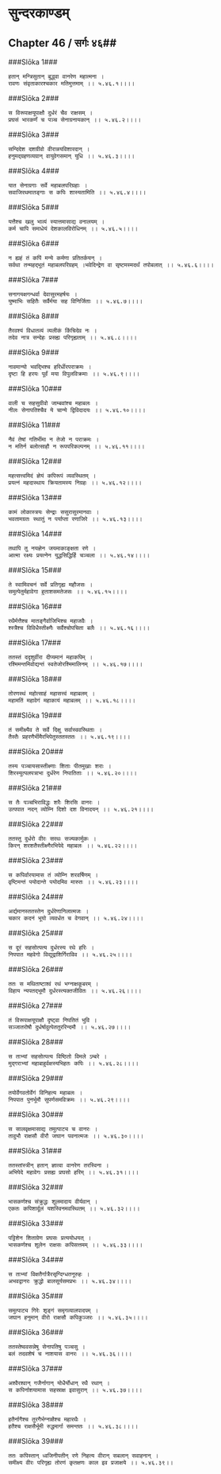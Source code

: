 सुन्दरकाण्डम्
===============================


## Chapter 46  / सर्गः ४६##


###Slōka 1###


    हतान् मन्त्रिसुतान् बुद्ध्वा वानरेण महात्मना ।
    रावणः संवृताकारश्चकार मतिमुत्तमाम् ।। ५.४६.१।।।।


###Slōka 2###


    स विरूपाक्षयूपाक्षौ दुर्धरं चैव राक्षसम् ।
    प्रघसं भारकर्णं च पञ्च सेनाग्रनायकान् ।। ५.४६.२।।।।


###Slōka 3###


    सन्दिदेश दशग्रीवो वीरान्नयविशारदान् ।
    हनुमद्ग्रहणव्यग्रान् वायुवेगसमान् युधि ।। ५.४६.३।।।।


###Slōka 4###


    यात सेनाग्रगाः सर्वे महाबलपरिग्रहाः ।
    सवाजिरथमातङ्गाः स कपिः शास्यतामिति ।। ५.४६.४।।।।


###Slōka 5###


    यत्तैश्च खलु भाव्यं स्यात्तमासाद्य वनालयम् ।
    कर्म चापि समाधेयं देशकालविरोधिनम् ।। ५.४६.५।।।।


###Slōka 6###


    न ह्यहं तं कपिं मन्ये कर्मणा प्रतितर्कयन् ।
    सर्वथा तन्महद्भूतं महाबलपरिग्रहम् ।भवेदिन्द्रेण वा सृष्टमस्मदर्थं तपोबलात् ।। ५.४६.६।।।।


###Slōka 7###


    सनागयक्षगन्धर्वा देवासुरमहर्षयः ।
    युष्माभिः सहितैः सर्वैर्मया सह विनिर्जिताः ।। ५.४६.७।।।।


###Slōka 8###


    तैरवश्यं विधातव्यं व्यलीकं किंचिदेव नः ।
    तदेव नात्र सन्देहः प्रसह्य परिगृह्यताम् ।। ५.४६.८।।।।


###Slōka 9###


    नावमान्यो भवद्भिश्च हरिर्धीरपराक्रमः ।
    दृष्टा हि हरयः पूर्वं मया विपुलविक्रमाः ।। ५.४६.९।।।।


###Slōka 10###


    वाली च सहसुग्रीवो जाम्बवांश्च महाबलः ।
    नीलः सेनापतिश्चैव ये चान्ये द्विविदादयः ।। ५.४६.१०।।।।


###Slōka 11###


    नैवं तेषां गतिर्भीमा न तेजो न पराक्रमः ।
    न मतिर्न बलोत्साहौ न रूपपरिकल्पनम् ।। ५.४६.११।।।।


###Slōka 12###


    महत्सत्त्वमिदं ज्ञेयं कपिरूपं व्यवस्थितम् ।
    प्रयत्नं महदास्थाय क्रियतामस्य निग्रहः ।। ५.४६.१२।।।।


###Slōka 13###


    कामं लोकास्त्रयः सेन्द्राः ससुरासुरमानवाः ।
    भवतामग्रतः स्थातुं न पर्याप्ता रणाजिरे ।। ५.४६.१३।।।।


###Slōka 14###


    तथापि तु नयज्ञेन जयमाकाङ्क्षता रणे ।
    आत्मा रक्ष्यः प्रयत्नेन युद्धसिद्धिर्हि चञ्चला ।। ५.४६.१४।।।।


###Slōka 15###


    ते स्वामिवचनं सर्वे प्रतिगृह्य महौजसः ।
    समुत्पेतुर्महावेगा हुताशसमतेजसः ।। ५.४६.१५।।।।


###Slōka 16###


    रथैर्मत्तैश्च मातङ्गैर्वाजिभिश्च महाजवैः ।
    श्स्त्रैश्च विविधैस्तीक्ष्णैः सर्वैश्चोपचिता बलैः ।। ५.४६.१६।।।।


###Slōka 17###


    ततस्तं ददृशुर्वीरा दीप्यमानं महाकपिम् ।
    रश्मिमन्तमिवोद्यन्तं स्वतेजोरश्मिमालिनम् ।। ५.४६.१७।।।।


###Slōka 18###


    तोरणस्थं महोत्साहं महासत्त्वं महाबलम् ।
    महामतिं महावेगं महाकायं महाबलम् ।। ५.४६.१८।।।।


###Slōka 19###


    तं समीक्ष्यैव ते सर्वे दिक्षु सर्वास्ववस्थिताः ।
    तैस्तैः प्रहरणैर्भीमैरभिपेतुस्ततस्ततः ।। ५.४६.१९।।।।


###Slōka 20###


    तस्य पञ्चायसास्तीक्ष्णाः शिताः पीतमुखाः शराः ।
    शिरस्युत्पलपत्राभा दुर्धरेण निपातिताः ।। ५.४६.२०।।।।


###Slōka 21###


    स तैः पञ्चभिराविद्धः शरैः शिरसि वानरः ।
    उत्पपात नदन् व्योम्नि दिशो दश विनादयन् ।। ५.४६.२१।।।।


###Slōka 22###


    ततस्तु दुर्धरो वीरः सरथः सज्यकार्मुकः ।
    किरन् शरशतैस्तीक्ष्णैरभिपेदे महाबलः ।। ५.४६.२२।।।।


###Slōka 23###


    स कपिर्वारयामास तं व्योम्नि शरवर्षिणम् ।
    वृष्टिमन्तं पयोदान्ते पयोदमिव मारुतः ।। ५.४६.२३।।।।


###Slōka 24###


    अर्द्यमानस्ततस्तेन दुर्धरेणानिलात्मजः ।
    चकार कदनं भूयो व्यवर्धत च वेगवान् ।। ५.४६.२४।।।।


###Slōka 25###


    स दूरं सहसोत्पत्य दुर्धरस्य रथे हरिः ।
    निपपात महवेगो विद्युद्राशिर्गिराविव ।। ५.४६.२५।।।।


###Slōka 26###


    ततः स मथिताष्टाश्वं रथं भग्नाक्षकूबरम् ।
    विहाय न्यपतद्भूमौ दुर्धरस्त्यक्तजीवितः ।। ५.४६.२६।।।।


###Slōka 27###


    तं विरूपाक्षयूपाक्षौ दृष्ट्वा निपतितं भुवि ।
    सञ्जातरोषौ दुर्धर्षावुत्पेततुररिन्दमौ ।। ५.४६.२७।।।।


###Slōka 28###


    स ताभ्यां सहसोत्पत्य विष्ठितो विमले ऽम्बरे ।
    मुद्गराभ्यां महाबाहुर्वक्षस्यभिहतः कपिः ।। ५.४६.२८।।।।


###Slōka 29###


    तयोर्वेगवतोर्वेगं विनिहत्य महाबलः ।
    निपपात पुनर्भूमौ सुपर्णसमविक्रमः ।। ५.४६.२९।।।।


###Slōka 30###


    स सालवृक्षमासाद्य तमुत्पाट्य च वानरः ।
    तावुभौ राक्षसौ वीरौ जघान पवनात्मजः ।। ५.४६.३०।।।।


###Slōka 31###


    ततस्तांस्त्रीन् हतान् ज्ञात्वा वानरेण तरस्विना ।
    अभिपेदे महावेगः प्रसह्य प्रघसो हरिम् ।। ५.४६.३१।।।।


###Slōka 32###


    भासकर्णश्च संक्रुद्धः शूलमादाय वीर्यवान् ।
    एकतः कपिशार्दूलं यशस्विनमवस्थितम् ।। ५.४६.३२।।।।


###Slōka 33###


    पट्टिशेन शिताग्रेण प्रघसः प्रत्ययोधयत् ।
    भासकर्णश्च शूलेन राक्षसः कपिसत्तमम् ।। ५.४६.३३।।।।


###Slōka 34###


    स ताभ्यां विक्षतैर्गात्रैरसृग्दिग्धतनूरुहः ।
    अभवद्वानरः क्रुद्धो बालसूर्यसमप्रभः ।। ५.४६.३४।।।।


###Slōka 35###


    समुत्पाट्य गिरेः शृङ्गं समृगव्यालपादपम् ।
    जघान हनुमान् वीरो राक्षसौ कपिकुञ्जरः ।। ५.४६.३५।।।।


###Slōka 36###


    ततस्तेष्ववसन्नेषु सेनापतिषु पञ्चसु ।
    बलं तदवशेषं च नाशयास वानरः ।। ५.४६.३६।।।।


###Slōka 37###


    अश्वैरश्वान् गजैर्नागान् योधैर्योधान् रथै रथान् ।
    स कपिर्नाशयामास सहस्राक्ष इवासुरान् ।। ५.४६.३७।।।।


###Slōka 38###


    हतैर्नागैश्च तुरगैर्भग्नाक्षैश्च महारथैः ।
    हतैश्च राक्षसैर्भूमी रुद्धमार्गा समन्ततः ।। ५.४६.३८।।।।


###Slōka 39###


    ततः कपिस्तान् ध्वजिनीपतीन् रणे निहत्य वीरान् सबलान् सवाहनान् ।
    समीक्ष्य वीरः परिगृह्य तोरणं कृतक्षणः काल इव प्रजाक्षये ।। ५.४६.३९।।


